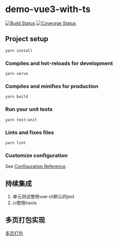 # demo-vue3-with-ts
[![Build Status](https://travis-ci.org/liubei90/demo-vue3-with-ts.svg?branch=master)](https://travis-ci.org/liubei90/demo-vue3-with-ts)
[![Coverage Status](https://coveralls.io/repos/github/liubei90/demo-vue3-with-ts/badge.svg)](https://coveralls.io/github/liubei90/demo-vue3-with-ts)

## Project setup
```
yarn install
```

### Compiles and hot-reloads for development
```
yarn serve
```

### Compiles and minifies for production
```
yarn build
```

### Run your unit tests
```
yarn test:unit
```

### Lints and fixes files
```
yarn lint
```

### Customize configuration
See [Configuration Reference](https://cli.vuejs.org/config/).

## 持续集成
1. 单元测试使用vue-cli默认的jest
2. ci使用travis

## 多页打包实现
[多页打包](./docs/多页打包.md)
